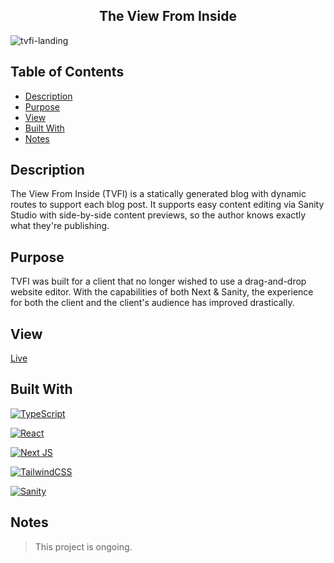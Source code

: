 <h2 align="center"> The View From Inside </h2>

![tvfi-landing](https://github.com/knlrvr/the-view-from-inside/assets/91632194/c43d35ff-2e46-4cfc-a9be-d8f87c8a6c98)

## Table of Contents
- [Description](#description)
- [Purpose](#purpose)
- [View](#view)
- [Built With](#built-with)
- [Notes](#notes)

<a name="description"></a>
## Description
The View From Inside (TVFI) is a statically generated blog with dynamic routes to support each blog post. It supports easy  content editing via Sanity Studio with side-by-side content previews, so the author knows exactly what they're publishing. 

<a name="purpose"></a>
## Purpose
TVFI was built for a client that no longer wished to use a drag-and-drop website editor. With the capabilities of both Next & Sanity, the experience for both the client and the client's audience has improved drastically.

<a name="view"></a>
## View
[Live](https://the-view-from-inside.vercel.app/)

<a name="built-with"></a>
## Built With
[![TypeScript](https://img.shields.io/badge/typescript-%23007ACC.svg?style=for-the-badge&logo=typescript&logoColor=white)](https://www.typescriptlang.org/)

[![React](https://img.shields.io/badge/react-%2320232a.svg?style=for-the-badge&logo=react&logoColor=%2361DAFB)](https://react.dev/)

[![Next JS](https://img.shields.io/badge/Next-black?style=for-the-badge&logo=next.js&logoColor=white)](https://nextjs.org/)

[![TailwindCSS](https://img.shields.io/badge/tailwindcss-%2338B2AC.svg?style=for-the-badge&logo=tailwind-css&logoColor=white)](https://tailwindcss.com/docs/installation)

[![Sanity](https://img.shields.io/badge/sanity?style=for-the-badge&logoColor=white)](https://tailwindcss.com/docs/installation)


<a name="notes"></a>
## Notes
> This project is ongoing. 


